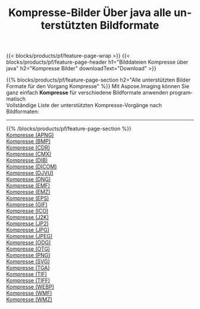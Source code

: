 ﻿---
title: Kompresse-Bilder Über java alle unterstützten Bildformate 
weight: 3920
url: /de/java/compress 
lang: de
langdirlevel: 2
locales: zh-hans,ja,it,ru,de,es,fr,nl,id,lt,pl,pt,vi,tr,ko,zh-hant,ar,hi,th,sv,cs,uk,he
description: Mit Aspose.Imaging können Sie ganz einfach Kompresse Bilder über java
---

{{< blocks/products/pf/feature-page-wrap >}}
{{< blocks/products/pf/feature-page-header h1="Bilddateien Kompresse über java" h2="Kompresse Bilder" downloadText="Download" >}}


{{% blocks/products/pf/feature-page-section  h2="Alle unterstützten Bilder Formate für den Vorgang Kompresse" %}}
Mit Aspose.Imaging können Sie ganz einfach **Kompresse** für verschiedene Bildformate anwenden programmatisch
<br/>
Vollständige Liste der unterstützten Kompresse-Vorgänge nach Bildformaten:
<hr/>
{{% /blocks/products/pf/feature-page-section %}}
<div class="container-fluid productfamilypage bg-gray">
    <div class="convertypes bg-gray agp-content section">
        <div class="container">
		<div class="row other-converters">
		    <div class='col-md-2 other-converter remove-lp remove-rp'><a href="/imaging/de/java/compress/apng" >Kompresse (APNG)</a></div><div class='col-md-2 other-converter remove-lp remove-rp'><a href="/imaging/de/java/compress/bmp" >Kompresse (BMP)</a></div><div class='col-md-2 other-converter remove-lp remove-rp'><a href="/imaging/de/java/compress/cdr" >Kompresse (CDR)</a></div><div class='col-md-2 other-converter remove-lp remove-rp'><a href="/imaging/de/java/compress/cmx" >Kompresse (CMX)</a></div><div class='col-md-2 other-converter remove-lp remove-rp'><a href="/imaging/de/java/compress/dib" >Kompresse (DIB)</a></div><div class='col-md-2 other-converter remove-lp remove-rp'><a href="/imaging/de/java/compress/dicom" >Kompresse (DICOM)</a></div><div class='col-md-2 other-converter remove-lp remove-rp'><a href="/imaging/de/java/compress/djvu" >Kompresse (DJVU)</a></div><div class='col-md-2 other-converter remove-lp remove-rp'><a href="/imaging/de/java/compress/dng" >Kompresse (DNG)</a></div><div class='col-md-2 other-converter remove-lp remove-rp'><a href="/imaging/de/java/compress/emf" >Kompresse (EMF)</a></div><div class='col-md-2 other-converter remove-lp remove-rp'><a href="/imaging/de/java/compress/emz" >Kompresse (EMZ)</a></div><div class='col-md-2 other-converter remove-lp remove-rp'><a href="/imaging/de/java/compress/eps" >Kompresse (EPS)</a></div><div class='col-md-2 other-converter remove-lp remove-rp'><a href="/imaging/de/java/compress/gif" >Kompresse (GIF)</a></div><div class='col-md-2 other-converter remove-lp remove-rp'><a href="/imaging/de/java/compress/ico" >Kompresse (ICO)</a></div><div class='col-md-2 other-converter remove-lp remove-rp'><a href="/imaging/de/java/compress/j2k" >Kompresse (J2K)</a></div><div class='col-md-2 other-converter remove-lp remove-rp'><a href="/imaging/de/java/compress/jp2" >Kompresse (JP2)</a></div><div class='col-md-2 other-converter remove-lp remove-rp'><a href="/imaging/de/java/compress/jpg" >Kompresse (JPG)</a></div><div class='col-md-2 other-converter remove-lp remove-rp'><a href="/imaging/de/java/compress/jpeg" >Kompresse (JPEG)</a></div><div class='col-md-2 other-converter remove-lp remove-rp'><a href="/imaging/de/java/compress/odg" >Kompresse (ODG)</a></div><div class='col-md-2 other-converter remove-lp remove-rp'><a href="/imaging/de/java/compress/otg" >Kompresse (OTG)</a></div><div class='col-md-2 other-converter remove-lp remove-rp'><a href="/imaging/de/java/compress/png" >Kompresse (PNG)</a></div><div class='col-md-2 other-converter remove-lp remove-rp'><a href="/imaging/de/java/compress/svg" >Kompresse (SVG)</a></div><div class='col-md-2 other-converter remove-lp remove-rp'><a href="/imaging/de/java/compress/tga" >Kompresse (TGA)</a></div><div class='col-md-2 other-converter remove-lp remove-rp'><a href="/imaging/de/java/compress/tif" >Kompresse (TIF)</a></div><div class='col-md-2 other-converter remove-lp remove-rp'><a href="/imaging/de/java/compress/tiff" >Kompresse (TIFF)</a></div><div class='col-md-2 other-converter remove-lp remove-rp'><a href="/imaging/de/java/compress/webp" >Kompresse (WEBP)</a></div><div class='col-md-2 other-converter remove-lp remove-rp'><a href="/imaging/de/java/compress/wmf" >Kompresse (WMF)</a></div><div class='col-md-2 other-converter remove-lp remove-rp'><a href="/imaging/de/java/compress/wmz" >Kompresse (WMZ)</a></div>
                </div>
        </div>
    </div>
</div>
<br/>


